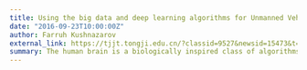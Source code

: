 ```yaml
---
title: Using the big data and deep learning algorithms for Unmanned Vehicle
date: "2016-09-23T10:00:00Z"
author: Farruh Kushnazarov
external_link: https://tjjt.tongji.edu.cn/?classid=9527&newsid=15473&t=show&from=singlemessage&isappinstalled=0
summary: The human brain is a biologically inspired class of algorithms that process the information network of primitive computational elements. Deep learning is a useful technology to build a multilayer neural network architectures and their applications in a broad class of problems. Deep learning is used for speech recognition, image analysis, video analysis, and behavior prediction text processing machine translation. Used static data processing has several disadvantages, like high labor costs, for developing specialized data processing systems. The deep learning achieves low labor costs due to the algorithms' versatility, the ease of adaptation when you change the structure of the data, more data volume, and reliable data.
---
```

